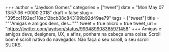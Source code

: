 
+++
author = "Jaydson Gomes"
categories = ["tweet"]
date = "Mon May 07 13:57:06 +0000 2018"
draft = false
slug = "395cc1192ec118ac12bcb38c843199b92d49ae79"
tags = ["tweet"]
title = """Amigas e amigos devs, des..."""
tweet = true
micro = true
tweet_url = "https://twitter.com/jaydson/status/993489908365971456"
+++
Amigas e amigos devs, designers, UX, e afins, ponham na cabeça uma coisa: Scroll bom é scroll nativo do navegador. Não faça o seu scroll, o seu scroll SUCKS.
